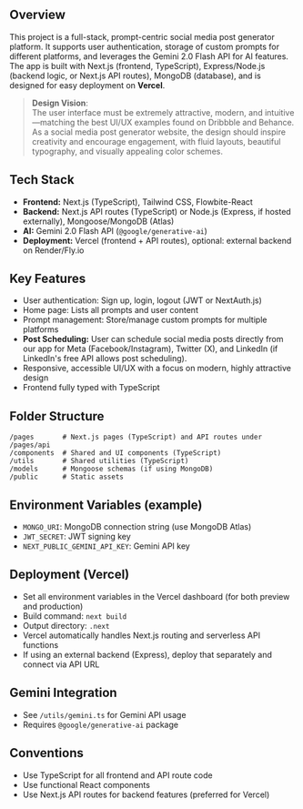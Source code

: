 ## Overview
This project is a full-stack, prompt-centric social media post generator platform. It supports user authentication, storage of custom prompts for different platforms, and leverages the Gemini 2.0 Flash API for AI features. The app is built with Next.js (frontend, TypeScript), Express/Node.js (backend logic, or Next.js API routes), MongoDB (database), and is designed for easy deployment on **Vercel**.

> **Design Vision**:  
> The user interface must be extremely attractive, modern, and intuitive—matching the best UI/UX examples found on Dribbble and Behance. As a social media post generator website, the design should inspire creativity and encourage engagement, with fluid layouts, beautiful typography, and visually appealing color schemes.

## Tech Stack
- **Frontend:** Next.js (TypeScript), Tailwind CSS, Flowbite-React
- **Backend:** Next.js API routes (TypeScript) or Node.js (Express, if hosted externally), Mongoose/MongoDB (Atlas)
- **AI:** Gemini 2.0 Flash API (`@google/generative-ai`)
- **Deployment:** Vercel (frontend + API routes), optional: external backend on Render/Fly.io

## Key Features
- User authentication: Sign up, login, logout (JWT or NextAuth.js)
- Home page: Lists all prompts and user content
- Prompt management: Store/manage custom prompts for multiple platforms
- **Post Scheduling:** User can schedule social media posts directly from our app for Meta (Facebook/Instagram), Twitter (X), and LinkedIn (if LinkedIn's free API allows post scheduling).
- Responsive, accessible UI/UX with a focus on modern, highly attractive design
- Frontend fully typed with TypeScript

## Folder Structure
```
/pages       # Next.js pages (TypeScript) and API routes under /pages/api
/components  # Shared and UI components (TypeScript)
/utils       # Shared utilities (TypeScript)
/models      # Mongoose schemas (if using MongoDB)
/public      # Static assets
```

## Environment Variables (example)
- `MONGO_URI`: MongoDB connection string (use MongoDB Atlas)
- `JWT_SECRET`: JWT signing key
- `NEXT_PUBLIC_GEMINI_API_KEY`: Gemini API key

## Deployment (Vercel)
- Set all environment variables in the Vercel dashboard (for both preview and production)
- Build command: `next build`
- Output directory: `.next`
- Vercel automatically handles Next.js routing and serverless API functions
- If using an external backend (Express), deploy that separately and connect via API URL

## Gemini Integration
- See `/utils/gemini.ts` for Gemini API usage
- Requires `@google/generative-ai` package

## Conventions
- Use TypeScript for all frontend and API route code
- Use functional React components
- Use Next.js API routes for backend features (preferred for Vercel)